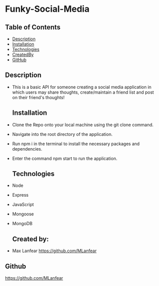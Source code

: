 # Funky-Social-Media

  ## Table of Contents
  
  - [Description](#description)
  - [Installation](#installation)
  - [Technologies](#technologies)
  - [CreatedBy](#createdby)
  - [GitHub](#github)
  
  ## Description

- This is a basic API for someone creating a social media application in which users may    share thoughts, create/maintain a friend list and post on their friend's thoughts!
  

  ## Installation
  
- Clone the Repo onto your local machine using the git clone command.
- Navigate into the root directory of the application.
- Run npm i in the terminal to install the necessary packages and dependencies.
- Enter the command npm start to run the application.

  ## Technologies
- Node
- Express
- JavaScript
- Mongoose
- MongoDB

  ## Created by:

- Max Lanfear https://github.com/MLanfear
  

## Github

  https://github.com/MLanfear